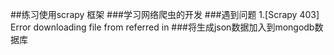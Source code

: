##练习使用scrapy 框架
###学习网络爬虫的开发
###遇到问题 
1.[Scrapy 403] Error downloading file from referred in <None>
###将生成json数据加入到mongodb数据库


    
